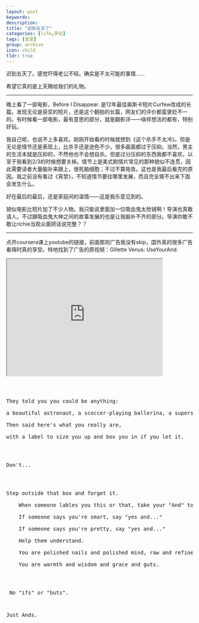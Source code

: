 ```yaml
---
layout: post
keywords: 
description: 
title: "迟到五天了"
categories: [life,孕记]
tags: [宝宝]
group: archive
icon: child
tldr: true
---
```


迟到五天了。感觉吓得老公不轻。确实是不太可能的事情…… 

希望它真的是上天赐给我们的礼物。

---

晚上看了一部电影，Before I Disappear. 是12年最佳奥斯卡短片Curfew改成的长篇。发现无论是获奖的短片，还是这个翻拍的长篇，网友们的评价都蛮褒贬不一的。有时候看一部电影，最有意思的部分，就是翻影评——啥样想法的都有，特别好玩。

我自己呢，也说不上多喜欢。刚刚开始看的时候就想到《这个杀手不太冷》。但是无论是情节还是表现上，比杀手还是逊色不少。很多画面都过于压抑。当然，男主的生活本就是压抑的，不然他也不会想自杀。但是过分压抑的东西我都不喜欢，以至于我看到2/3的时候想要关掉。情节上是美式剧情片常见的那种貌似不连贯，因此需要读者大量脑补来跟上，很死脑细胞；不过不算拖沓。这也是我最后看完的原因。我之前没有看过《宵禁》，不知道情节要往哪里发展，而且完全猜不出来下面会发生什么。

好在最后的最后，还是家庭间的温情——这是我乐意见到的。

貌似电影比短片加了不少人物。我只能说里面加一位吸血鬼太抢镜啊！导演也真敢请人。不过跟吸血鬼大神之间的故事发展的也是让我脑补不齐的部分。导演你敢不敢让richie当观众面把话说完整？？


---

点开coursera课上youtube的链接，前面那则广告我没有skip，国外真的很多广告看得时真的享受。特地找到了广告的原视频：Gillette Venus: UseYourAnd.

<iframe width="420" height="315" src="http://www.youtube.com/embed/VFEaj2rNknU"></iframe>

<highlight><pre>
<p>They told you you could be anything: <br/>
a beautiful astronaut, a scoccer-playing ballerina, a superstar; <br/>
Then said here's what you really are, <br/>
with a label to size you up and box you in if you let it.</p>

<p>Don't...</p>

<p>Step outside that box and forget it.<br/>
	When someone lables you this or that, take your "And" to take a stand, with your legs and your voice and your head and your heart.<br/>
	If someone says you're smart, say "yes and..."<br/>
	If someone says you're pretty, say "yes and..."<br/>
	Help them understand.<br/>
	You are polished nails and polished mind, raw and refined, shy and bold, not just what you're told.<br/>
	You are warmth and wisdom and grace and guts.</p>

<p> No "ifs" or "buts".</p>
<p>Just Ands.</p>
</pre></highlight>

